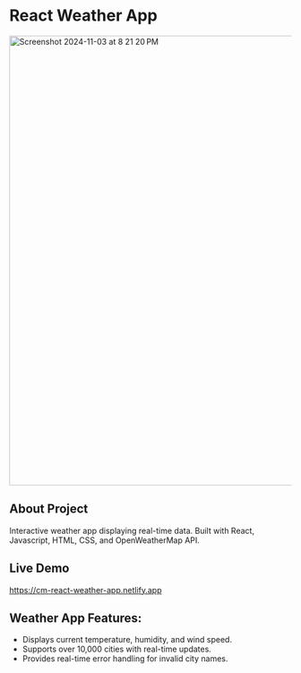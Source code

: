 # React Weather App
<img width="802" alt="Screenshot 2024-11-03 at 8 21 20 PM" src="https://github.com/user-attachments/assets/0fda69af-745e-47ae-affa-47b85381f905">

## About Project
Interactive weather app displaying real-time data. Built with React, Javascript, HTML, CSS, and OpenWeatherMap API.

## Live Demo
https://cm-react-weather-app.netlify.app

## Weather App Features:
- Displays current temperature, humidity, and wind speed.
- Supports over 10,000 cities with real-time updates.
- Provides real-time error handling for invalid city names.
